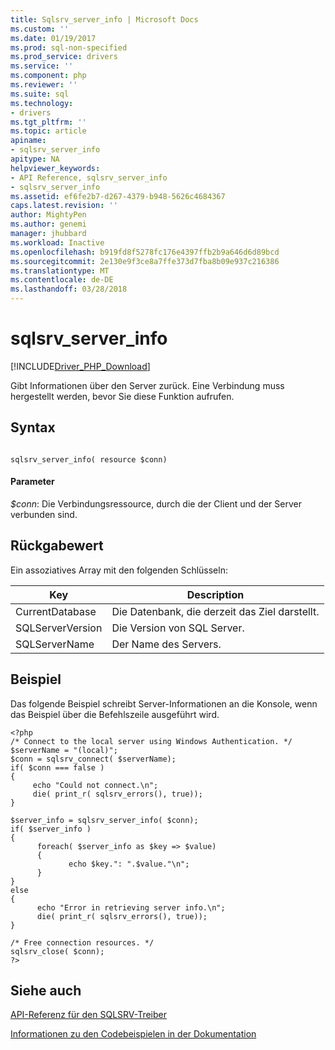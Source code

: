 ```yaml
---
title: Sqlsrv_server_info | Microsoft Docs
ms.custom: ''
ms.date: 01/19/2017
ms.prod: sql-non-specified
ms.prod_service: drivers
ms.service: ''
ms.component: php
ms.reviewer: ''
ms.suite: sql
ms.technology:
- drivers
ms.tgt_pltfrm: ''
ms.topic: article
apiname:
- sqlsrv_server_info
apitype: NA
helpviewer_keywords:
- API Reference, sqlsrv_server_info
- sqlsrv_server_info
ms.assetid: ef6fe2b7-d267-4379-b948-5626c4684367
caps.latest.revision: ''
author: MightyPen
ms.author: genemi
manager: jhubbard
ms.workload: Inactive
ms.openlocfilehash: b919fd8f5278fc176e4397ffb2b9a646d6d89bcd
ms.sourcegitcommit: 2e130e9f3ce8a7ffe373d7fba8b09e937c216386
ms.translationtype: MT
ms.contentlocale: de-DE
ms.lasthandoff: 03/28/2018
---
```

# <a name="sqlsrvserverinfo"></a>sqlsrv_server_info
[!INCLUDE[Driver_PHP_Download](../../includes/driver_php_download.md)]

Gibt Informationen über den Server zurück. Eine Verbindung muss hergestellt werden, bevor Sie diese Funktion aufrufen.  
  
## <a name="syntax"></a>Syntax  
  
```  
  
sqlsrv_server_info( resource $conn)  
```  
  
#### <a name="parameters"></a>Parameter  
*$conn*: Die Verbindungsressource, durch die der Client und der Server verbunden sind.  
  
## <a name="return-value"></a>Rückgabewert  
Ein assoziatives Array mit den folgenden Schlüsseln:  
  
|Key|Description|  
|-------|---------------|  
|CurrentDatabase|Die Datenbank, die derzeit das Ziel darstellt.|  
|SQLServerVersion|Die Version von SQL Server.|  
|SQLServerName|Der Name des Servers.|  
  
## <a name="example"></a>Beispiel  
Das folgende Beispiel schreibt Server-Informationen an die Konsole, wenn das Beispiel über die Befehlszeile ausgeführt wird.  
  
```  
<?php  
/* Connect to the local server using Windows Authentication. */  
$serverName = "(local)";  
$conn = sqlsrv_connect( $serverName);  
if( $conn === false )  
{  
     echo "Could not connect.\n";  
     die( print_r( sqlsrv_errors(), true));  
}  
  
$server_info = sqlsrv_server_info( $conn);  
if( $server_info )  
{  
      foreach( $server_info as $key => $value)  
      {  
             echo $key.": ".$value."\n";  
      }  
}  
else  
{  
      echo "Error in retrieving server info.\n";  
      die( print_r( sqlsrv_errors(), true));  
}  
  
/* Free connection resources. */  
sqlsrv_close( $conn);  
?>  
```  
  
## <a name="see-also"></a>Siehe auch  
[API-Referenz für den SQLSRV-Treiber](../../connect/php/sqlsrv-driver-api-reference.md)  

[Informationen zu den Codebeispielen in der Dokumentation](../../connect/php/about-code-examples-in-the-documentation.md)  
  
